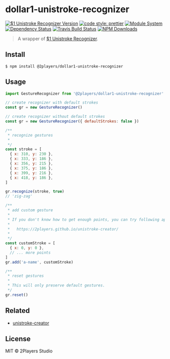 # dollar1-unistroke-recognizer

[![$1 Unistroke Recognizer Version](https://img.shields.io/badge/%241%20Unistroke%20Recognizer-July%2014%202018-brightgreen.svg)](https://depts.washington.edu/madlab/proj/dollar/dollar.js)
[![code style: prettier](https://img.shields.io/badge/code_style-prettier-ff69b4.svg)](https://github.com/prettier/prettier)
[![Module System](https://img.shields.io/badge/module%20system-ES%20Module-brightgreen.svg)](#)
[![Dependency Status](https://img.shields.io/david/2players/dollar1-unistroke-recognizer.svg)](#)
[![Travis Build Status](https://img.shields.io/travis/2players/dollar1-unistroke-recognizer.svg)](#)
[![NPM Downloads](https://img.shields.io/npm/dm/@2players/dollar1-unistroke-recognizer.svg)](#)

> A wrapper of [\$1 Unistroke Recognizer](https://depts.washington.edu/madlab/proj/dollar/index.html).

## Install

```
$ npm install @2players/dollar1-unistroke-recognizer
```

## Usage

```js
import GestureRecognizer from '@2players/dollar1-unistroke-recognizer'

// create recognizer with default strokes
const gr = new GestureRecognizer()

// create recognizer without default strokes
const gr = new GestureRecognizer({ defaultStrokes: false })

/**
 * recognize gestures
 *
 */
const stroke = [
  { x: 310, y: 230 },
  { x: 333, y: 186 },
  { x: 356, y: 215 },
  { x: 375, y: 186 },
  { x: 399, y: 216 },
  { x: 418, y: 186 },
]

gr.recognize(stroke, true)
// 'zig-zag'

/**
 * add custom gesture
 *
 * If you don't know how to get enough points, you can try following app:
 *
 *   https://2players.github.io/unistroke-creator/
 *
 */
const customStroke = [
  { x: 0, y: 0 },
  // ... more points
]
gr.add('a-name', customStroke)

/**
 * reset gestures
 *
 * This will only preserve default gestures.
 */
gr.reset()
```

## Related

- [unistroke-creator](https://github.com/2players/unistroke-creator)

## License

MIT © 2Players Studio
